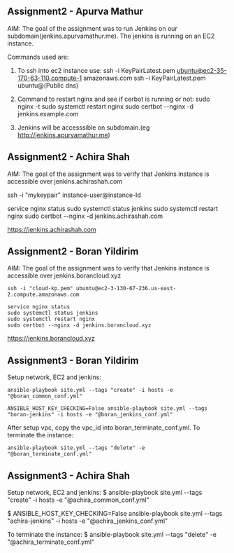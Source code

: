 ## Assignment2 - Apurva Mathur
AIM: The goal of the assignment was to run Jenkins on our subdomain(jenkins.apurvamathur.me). The jenkins is running on an EC2 instance.

Commands used are:
1. To ssh into ec2 instance use:
ssh -i KeyPairLatest.pem ubuntu@ec2-35-170-63-110.compute-1 amazonaws.com
ssh -i KeyPairLatest.pem ubuntu@(Public dns)

2. Command to restart nginx and see if cerbot is running or not:
sudo nginx -t
sudo systemctl restart nginx
sudo certbot --nginx -d jenkins.example.com

3. Jenkins will be accesssible on subdomain.(eg http://jenkins.apurvamathur.me)


## Assignment2 - Achira Shah
AIM: The goal of the assignment was to verify that Jenkins instance is accessible over jenkins.achirashah.com

ssh -i "mykeypair" instance-user@instance-Id

service nginx status
sudo systemctl status jenkins
sudo systemctl restart nginx
sudo certbot --nginx -d jenkins.achirashah.com

https://jenkins.achirashah.com


## Assignment2 - Boran Yildirim
AIM: The goal of the assignment was to verify that Jenkins instance is accessible over jenkins.borancloud.xyz

```
ssh -i "cloud-kp.pem" ubuntu@ec2-3-130-67-236.us-east-2.compute.amazonaws.com
```

```
service nginx status
sudo systemctl status jenkins
sudo systemctl restart nginx
sudo certbot --nginx -d jenkins.borancloud.xyz
```

https://jenkins.borancloud.xyz

## Assignment3 - Boran Yildirim

Setup network, EC2 and jenkins:
```
ansible-playbook site.yml --tags "create" -i hosts -e "@boran_common_conf.yml"

ANSIBLE_HOST_KEY_CHECKING=False ansible-playbook site.yml --tags "boran-jenkins" -i hosts -e "@boran_jenkins_conf.yml"
```

After setup vpc, copy the vpc_id into boran_terminate_conf.yml.
To terminate the instance:
```
ansible-playbook site.yml --tags "delete" -e "@boran_terminate_conf.yml"
```

## Assignment3 - Achira Shah

Setup network, EC2 and jenkins:
$ ansible-playbook site.yml --tags "create" -i hosts -e "@achira_common_conf.yml"

$ ANSIBLE_HOST_KEY_CHECKING=False ansible-playbook site.yml --tags "achira-jenkins" -i hosts -e "@achira_jenkins_conf.yml"

To terminate the instance:
$ ansible-playbook site.yml --tags "delete" -e "@achira_terminate_conf.yml"


